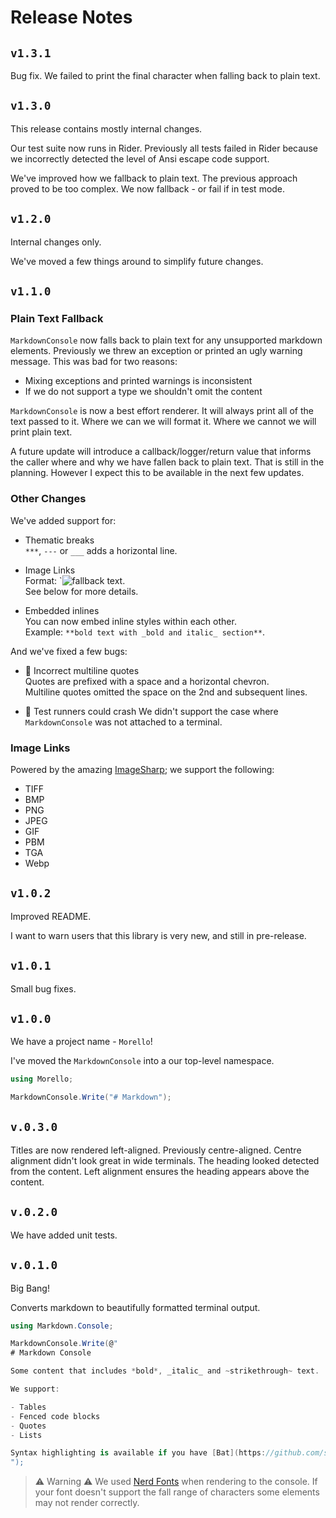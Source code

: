 # Release Notes

## `v1.3.1`

Bug fix.  We failed to print the final character when falling back to plain text.

## `v1.3.0`

This release contains mostly internal changes.

Our test suite now runs in Rider.  Previously all tests failed in Rider because we incorrectly detected the level of Ansi escape code support.  

We've improved how we fallback to plain text.  The previous approach proved to be too complex.  We now fallback - or fail if in test mode.

## `v1.2.0`

Internal changes only.

We've moved a few things around to simplify future changes.

## `v1.1.0`

### Plain Text Fallback

`MarkdownConsole` now falls back to plain text for any unsupported markdown elements.  Previously we
threw an exception or printed an ugly warning message.  This was bad for two reasons:

- Mixing exceptions and printed warnings is inconsistent
- If we do not support a type we shouldn't omit the content

`MarkdownConsole` is now a best effort renderer.  It will always print all of the text passed to it.
Where we can we will format it.  Where we cannot we will print plain text.

A future update will introduce a callback/logger/return value that informs the caller where and why
we have fallen back to plain text.  That is still in the planning.  However I expect this to be available
in the next few updates.

### Other Changes

We've added support for:

- Thematic breaks  
  `***`, `---` or `___` adds a horizontal line.

- Image Links  
  Format: `![fallback text](file_path_or_url_to_image).  
  See below for more details.  

- Embedded inlines  
  You can now embed inline styles within each other.  
  Example: `**bold text with _bold and italic_ section**`.  

And we've fixed a few bugs:

- 🐛 Incorrect multiline quotes  
  Quotes are prefixed with a space and a horizontal chevron.  
  Multiline quotes omitted the space on the 2nd and subsequent lines.  

- 🐛 Test runners could crash
  We didn't support the case where `MarkdownConsole` was not attached to a terminal.

### Image Links

Powered by the amazing [ImageSharp](https://github.com/SixLabors/ImageSharp); we support the
following:

- TIFF
- BMP
- PNG
- JPEG
- GIF
- PBM
- TGA
- Webp

## `v1.0.2`

Improved README.

I want to warn users that this library is very new, and still in pre-release.

## `v1.0.1`

Small bug fixes.

## `v1.0.0`

We have a project name - `Morello`!

I've moved the `MarkdownConsole` into a our top-level namespace.

```cs
using Morello;

MarkdownConsole.Write("# Markdown");
```

## `v.0.3.0`

Titles are now rendered left-aligned.  Previously centre-aligned.  Centre alignment didn't look great
in wide terminals.  The heading looked detected from the content.  Left alignment ensures the heading
appears above the content.

## `v.0.2.0`

We have added unit tests.

## `v.0.1.0`

Big Bang!

Converts markdown to beautifully formatted terminal output.

```csharp
using Markdown.Console;

MarkdownConsole.Write(@"
# Markdown Console

Some content that includes *bold*, _italic_ and ~strikethrough~ text.

We support:

- Tables
- Fenced code blocks
- Quotes
- Lists

Syntax highlighting is available if you have [Bat](https://github.com/sharkdp/bat) on your path.
");

```

> ⚠️ Warning ⚠️
> We used [Nerd Fonts](https://www.nerdfonts.com/) when rendering to the console.  If your font doesn't support the fall range of characters some elements may not render correctly.
